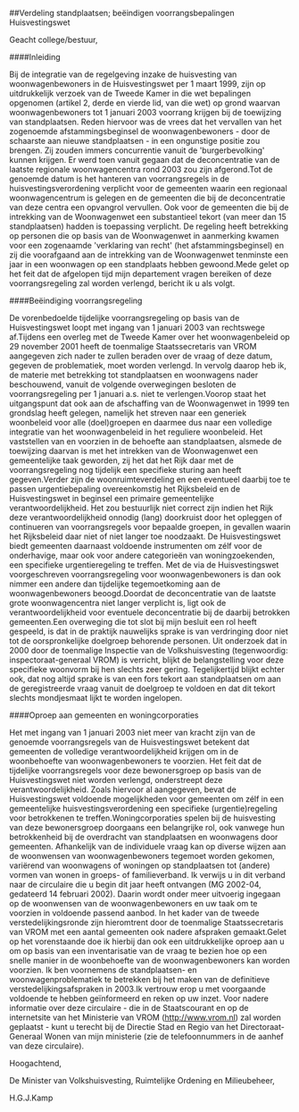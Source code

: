 <meta http-equiv='Content-Type' content='text/html; charset=utf-8' />

##Verdeling standplaatsen; beëindigen voorrangsbepalingen Huisvestingswet

Geacht college/bestuur,

####Inleiding

Bij de integratie van de regelgeving inzake de huisvesting van woonwagenbewoners in de Huisvestingswet per 1 maart 1999, zijn op uitdrukkelijk verzoek van de Tweede Kamer in die wet bepalingen opgenomen (artikel 2, derde en vierde lid, van die wet) op grond waarvan woonwagenbewoners tot 1 januari 2003 voorrang krijgen bij de toewijzing van standplaatsen. Reden hiervoor was de vrees dat het vervallen van het zogenoemde afstammingsbeginsel de woonwagenbewoners - door de schaarste aan nieuwe standplaatsen - in een ongunstige positie zou brengen. Zij zouden immers concurrentie vanuit de 'burgerbevolking' kunnen krijgen. Er werd toen vanuit gegaan dat de deconcentratie van de laatste regionale woonwagencentra rond 2003 zou zijn afgerond.Tot de genoemde datum is het hanteren van voorrangsregels in de huisvestingsverordening verplicht voor de gemeenten waarin een regionaal woonwagencentrum is gelegen en de gemeenten die bij de deconcentratie van deze centra een opvangrol vervullen. Ook voor de gemeenten die bij de intrekking van de Woonwagenwet een substantieel tekort (van meer dan 15 standplaatsen) hadden is toepassing verplicht. De regeling heeft betrekking op personen die op basis van de Woonwagenwet in aanmerking kwamen voor een zogenaamde 'verklaring van recht' (het afstammingsbeginsel) en zij die voorafgaand aan de intrekking van de Woonwagenwet tenminste een jaar in een woonwagen op een standplaats hebben gewoond.Mede gelet op het feit dat de afgelopen tijd mijn departement vragen bereiken of deze voorrangsregeling zal worden verlengd, bericht ik u als volgt. 

####Beëindiging voorrangsregeling

De vorenbedoelde tijdelijke voorrangsregeling op basis van de Huisvestingswet loopt met ingang van 1 januari 2003 van rechtswege af.Tijdens een overleg met de Tweede Kamer over het woonwagenbeleid op 29 november 2001 heeft de toenmalige Staatssecretaris van VROM aangegeven zich nader te zullen beraden over de vraag of deze datum, gegeven de problematiek, moet worden verlengd. In vervolg daarop heb ik, de materie met betrekking tot standplaatsen en woonwagens nader beschouwend, vanuit de volgende overwegingen besloten de voorrangsregeling per 1 januari a.s. niet te verlengen.Voorop staat het uitgangspunt dat ook aan de afschaffing van de Woonwagenwet in 1999 ten grondslag heeft gelegen, namelijk het streven naar een generiek woonbeleid voor alle (doel)groepen en daarmee dus naar een volledige integratie van het woonwagenbeleid in het reguliere woonbeleid. Het vaststellen van en voorzien in de behoefte aan standplaatsen, alsmede de toewijzing daarvan is met het intrekken van de Woonwagenwet een gemeentelijke taak geworden, zij het dat het Rijk daar met de voorrangsregeling nog tijdelijk een specifieke sturing aan heeft gegeven.Verder zijn de woonruimteverdeling en een eventueel daarbij toe te passen urgentiebepaling overeenkomstig het Rijksbeleid en de Huisvestingswet in beginsel een primaire gemeentelijke verantwoordelijkheid. Het zou bestuurlijk niet correct zijn indien het Rijk deze verantwoordelijkheid onnodig (lang) doorkruist door het opleggen of continueren van voorrangsregels voor bepaalde groepen, in gevallen waarin het Rijksbeleid daar niet of niet langer toe noodzaakt. De Huisvestingswet biedt gemeenten daarnaast voldoende instrumenten om zélf voor de onderhavige, maar ook voor andere categorieën van woningzoekenden, een specifieke urgentieregeling te treffen. Met de via de Huisvestingswet voorgeschreven voorrangsregeling voor woonwagenbewoners is dan ook nimmer een andere dan tijdelijke tegemoetkoming aan de woonwagenbewoners beoogd.Doordat de deconcentratie van de laatste grote woonwagencentra niet langer verplicht is, ligt ook de verantwoordelijkheid voor eventuele deconcentratie bij de daarbij betrokken gemeenten.Een overweging die tot slot bij mijn besluit een rol heeft gespeeld, is dat in de praktijk nauwelijks sprake is van verdringing door niet tot de oorspronkelijke doelgroep behorende personen. Uit onderzoek dat in 2000 door de toenmalige Inspectie van de Volkshuisvesting (tegenwoordig: inspectoraat-generaal VROM) is verricht, blijkt de belangstelling voor deze specifieke woonvorm bij hen slechts zeer gering. Tegelijkertijd blijkt echter ook, dat nog altijd sprake is van een fors tekort aan standplaatsen om aan de geregistreerde vraag vanuit de doelgroep te voldoen en dat dit tekort slechts mondjesmaat lijkt te worden ingelopen. 

####Oproep aan gemeenten en woningcorporaties

Het met ingang van 1 januari 2003 niet meer van kracht zijn van de genoemde voorrangsregels van de Huisvestingswet betekent dat gemeenten de volledige verantwoordelijkheid krijgen om in de woonbehoefte van woonwagenbewoners te voorzien. Het feit dat de tijdelijke voorrangsregels voor deze bewonersgroep op basis van de Huisvestingswet niet worden verlengd, onderstreept deze verantwoordelijkheid. Zoals hiervoor al aangegeven, bevat de Huisvestingswet voldoende mogelijkheden voor gemeenten om zélf in een gemeentelijke huisvestingsverordening een specifieke (urgentie)regeling voor betrokkenen te treffen.Woningcorporaties spelen bij de huisvesting van deze bewonersgroep doorgaans een belangrijke rol, ook vanwege hun betrokkenheid bij de overdracht van standplaatsen en woonwagens door gemeenten. Afhankelijk van de individuele vraag kan op diverse wijzen aan de woonwensen van woonwagenbewoners tegemoet worden gekomen, variërend van woonwagens of woningen op standplaatsen tot (andere) vormen van wonen in groeps- of familieverband. Ik verwijs u in dit verband naar de circulaire die u begin dit jaar heeft ontvangen (MG 2002-04, gedateerd 14 februari 2002). Daarin wordt onder meer uitvoerig ingegaan op de woonwensen van de woonwagenbewoners en uw taak om te voorzien in voldoende passend aanbod. In het kader van de tweede verstedelijkingsronde zijn hieromtrent door de toenmalige Staatssecretaris van VROM met een aantal gemeenten ook nadere afspraken gemaakt.Gelet op het vorenstaande doe ik hierbij dan ook een uitdrukkelijke oproep aan u om op basis van een inventarisatie van de vraag te bezien hoe op een snelle manier in de woonbehoefte van de woonwagenbewoners kan worden voorzien. Ik ben voornemens de standplaatsen- en woonwagenproblematiek te betrekken bij het maken van de definitieve verstedelijkingsafspraken in 2003.Ik vertrouw erop u met voorgaande voldoende te hebben geïnformeerd en reken op uw inzet. Voor nadere informatie over deze circulaire - die in de Staatscourant en op de internetsite van het Ministerie van VROM (http://www.vrom.nl) zal worden geplaatst - kunt u terecht bij de Directie Stad en Regio van het Directoraat-Generaal Wonen van mijn ministerie (zie de telefoonnummers in de aanhef van deze circulaire).

Hoogachtend,

De 
Minister van Volkshuisvesting, Ruimtelijke Ordening en Milieubeheer, 

H.G.J.Kamp
